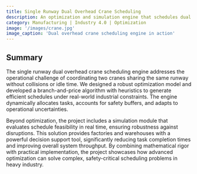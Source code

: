 ```yaml
---
title: Single Runway Dual Overhead Crane Scheduling
description: An optimization and simulation engine that schedules dual overhead cranes sharing a single runway to minimize delays and improve throughput in industrial operations.
category: Manufacturing | Industry 4.0 | Optimization
image: '/images/crane.jpg'
image_caption: 'Dual overhead crane scheduling engine in action'
---
```


## Summary

The single runway dual overhead crane scheduling engine addresses the operational challenge of coordinating two cranes sharing the same runway without collisions or idle time. We designed a robust optimization model and developed a branch-and-price algorithm with heuristics to generate efficient schedules under real-world industrial constraints. The engine dynamically allocates tasks, accounts for safety buffers, and adapts to operational uncertainties.  

Beyond optimization, the project includes a simulation module that evaluates schedule feasibility in real time, ensuring robustness against disruptions. This solution provides factories and warehouses with a powerful decision support tool, significantly reducing task completion times and improving overall system throughput. By combining mathematical rigor with practical implementation, the project showcases how advanced optimization can solve complex, safety-critical scheduling problems in heavy industry.